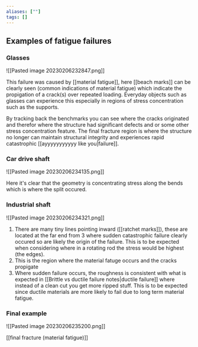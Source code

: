 ```yaml
---
aliases: [""]
tags: []
---
```


## Examples of fatigue failures

### Glasses

![[Pasted image 20230206232847.png]]

This failure was caused by [[material fatigue]], here [[beach marks]] can be clearly seen (common indications of material fatigue) which indicate the propigation of a crack(s) over repeated loading. Everyday objects such as glasses can experience this especially in regions of stress concentration such as the supports. 

By tracking back the benchmarks you can see where the cracks originated and therefor where the structure had significant defects and or some other stress concentration feature. The final fracture region is where the structure no longer can maintain structural integrity and experiences rapid catastrophic [[ayyyyyyyyyyy like you|failure]].


### Car drive shaft

![[Pasted image 20230206234135.png]]

Here it's clear that the geometry is concentrating stress along the bends which is where the split occured.

### Industrial shaft

![[Pasted image 20230206234321.png]]

1) There are many tiny lines pointing inward ([[ratchet marks]]), these are located at the far end from 3 where sudden catastrophic failure clearly occured so are likely the origin of the failure. This is to be expected when considering where in a rotating rod the stress would be highest (the edges).
2) This is the region where the material fatuge occurs and the cracks propigate
3) Where sudden failure occurs, the roughness is consistent with what is expected in [[Brittle vs ductile failure notes|ductile failure]] where instead of a clean cut you get more ripped stuff. This is to be expected since ductile materials are more likely to fail due to long term material fatigue.

### Final example

![[Pasted image 20230206235200.png]]

[[final fracture (material fatigue)]]